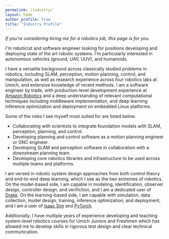 ```yaml
---
permalink: /industry/
layout: home
author_profile: true
title: "Industry Profile"
---
```


*If you're considering hiring me for a robotics job, this page is for you.*

I'm roboticist and software engineer looking for positions developing and deploying state of the art robotic systems. I'm particularly interested in autonomous vehicles (ground, UAV, UUV), and humanoids.  

I have a versatile background across classically studied problems in robotics, including SLAM, perception, motion planning, control, and manipulation, as well as research experience across four robotics labs at Umich, and extensive knowledge of recent methods. I am a software engineer by trade, with production-level development experience at [Amazon Robotics](https://amazon.jobs/en/teams/amazon-robotics) and a deep understanding of relevant computational techniques including middleware implementation, and deep learning inference optimization and deployment on embedded Linux platforms.

Some of the roles I see myself most suited for are listed below.
 - Collaborating with scientists to integrate foundation models with SLAM, perception, planning, and control.
 - Developing planning and control software as a motion planning engineer or GNC engineer.
 - Developing SLAM and perception software in collaboration with a downstream planning team.
 - Developing core robotics libraries and infrastructure to be used across multiple teams and platforms.

I am versed in robotic system design approaches from both control theory and end-to-end deep learning, which I see as the two extremes of robotics. On the model-based side, I am capable in modeling, identification, observer design, controller design, and verifiction, and I am a dedicated user of [Drake](https://drake.mit.edu/). On the learning-based side, I am capable with simulation, data collection, model design, training, inference optimization, and deployment, and I am a user of [Isaac Sim](https://developer.nvidia.com/isaac/sim) and [PyTorch](https://pytorch.org/).

Additionally, I have multiple years of experience developing and teaching system-level robotics courses for Umich Juniors and Freshmen which has allowed me to develop skills in rigorous test design and clear technical communication.    